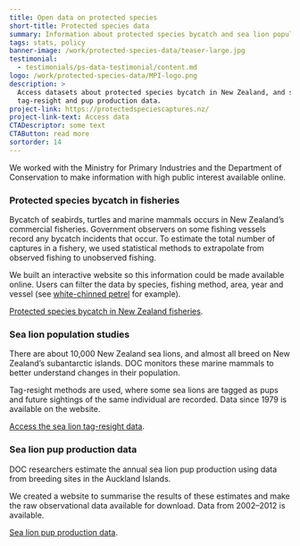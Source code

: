 ```yaml
---
title: Open data on protected species
short-title: Protected species data
summary: Information about protected species bycatch and sea lion populations published online
tags: stats, policy
banner-image: /work/protected-species-data/teaser-large.jpg
testimonial:
  - testimonials/ps-data-testimonial/content.md
logo: /work/protected-species-data/MPI-logo.png
description: >
  Access datasets about protected species bycatch in New Zealand, and sea lion
  tag-resight and pup production data.
project-link: https://protectedspeciescaptures.nz/
project-link-text: Access data
CTADescriptor: some text
CTAButton: read more
sortorder: 14
---
```


We worked with the Ministry for Primary Industries and the Department of
Conservation to make information with high public interest available online.

<!--more-->

### Protected species bycatch in fisheries

Bycatch of seabirds, turtles and marine mammals occurs in New Zealand’s
commercial fisheries. Government observers on some fishing vessels record any
bycatch incidents that occur. To estimate the total number of captures in a
fishery, we used statistical methods to extrapolate from observed fishing to
unobserved fishing.

We built an interactive website so this information could be made available
online. Users can filter the data by species, fishing method, area, year and
vessel (see [white-chinned petrel](https://protectedspeciescaptures.nz/PSCv6/released/white-chinned-petrel/trawl/all-vessels/eez/2019-20/) for example).

[Protected species bycatch in New Zealand fisheries](https://protectedspeciescaptures.nz/).


### Sea lion population studies

There are about 10,000 New Zealand sea lions, and almost all breed on New
Zealand’s subantarctic islands. DOC monitors these marine mammals to better
understand changes in their population.

Tag-resight methods are used, where some sea lions are tagged as pups and future
 sightings of the same individual are recorded. Data since 1979 is available on
  the website.

[Access the sea lion tag-resight data](https://sealions.dragonfly.co.nz/demographics/).

### Sea lion pup production data

DOC researchers estimate the annual sea lion pup production using data from
breeding sites in the Auckland Islands.

We created a website to summarise the results of these estimates and make the
raw observational data available for download. Data from 2002–2012 is available.

[Sea lion pup production data](https://sealions.dragonfly.co.nz/pup-production/).
